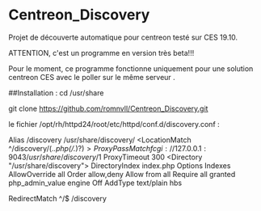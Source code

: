 # Centreon_Discovery
Projet de découverte automatique pour centreon testé sur CES 19.10.

ATTENTION, c'est un programme en version très beta!!!

Pour le moment, ce programme fonctionne uniquement pour une solution centreon CES avec le poller sur le même serveur .

##Installation :
cd /usr/share

git clone https://github.com/romnvll/Centreon_Discovery.git

le fichier /opt/rh/httpd24/root/etc/httpd/conf.d/discovery.conf :

Alias /discovery /usr/share/discovery/
<LocationMatch ^/discovery/(.*\.php(/.*)?)$>
   ProxyPassMatch fcgi://127.0.0.1:9043/usr/share/discovery/$1
</LocationMatch>
ProxyTimeout 300
<Directory "/usr/share/discovery">
    DirectoryIndex index.php
    Options Indexes
    AllowOverride all
    Order allow,deny
    Allow from all
    Require all granted
    <IfModule mod_php5.c>
        php_admin_value engine Off
    </IfModule>
    AddType text/plain hbs

</Directory>


RedirectMatch ^/$ /discovery

